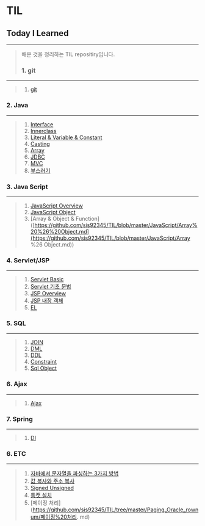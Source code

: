 TIL 
==========
## Today I Learned
---------------
> 배운 것을 정리하는 TIL repositiry입니다.
>
> ### 1. git  
---------------
> 1. [git](https://github.com/sis92345/TIL/blob/master/git/git.md)

### 2. Java  
---------------
> 1. [Interface](https://github.com/sis92345/TIL/blob/master/Java/Interface.md)
> 2. [Innerclass](https://github.com/sis92345/TIL/blob/master/Java/Inner%20class.md)
> 3. [Literal & Variable & Constant](https://github.com/sis92345/TIL/blob/master/Java/literal%20%26%20variable.md)
> 4. [Casting](https://github.com/sis92345/TIL/blob/master/Java/Casting.md)
> 5. [Array](https://github.com/sis92345/TIL/blob/master/Java/Array.md#1-배열의-개념)
> 6. [JDBC](https://github.com/sis92345/TIL/blob/master/Java/JDBC.md)
> 7. [MVC](https://github.com/sis92345/TIL/blob/master/Java/MVC.md)
> 8. [부스러기](https://github.com/sis92345/TIL/blob/master/Java/부스러기.md)

### 3. Java Script

---------------

> 1. [JavaScript Overview](https://github.com/sis92345/TIL/blob/master/JavaScript/JavaScriptOverview.md)
> 2. [JavaScript Object](https://github.com/sis92345/TIL/blob/master/JavaScript/JavaScriptObject.md)
> 3. [Array & Object & Function]([https://github.com/sis92345/TIL/blob/master/JavaScript/Array%20%26%20Object.md](https://github.com/sis92345/TIL/blob/master/JavaScript/Array %26 Object.md))

### 4. Servlet/JSP

---------------

> 1. [Servlet Basic](https://github.com/sis92345/TIL/blob/master/Servlet/Servlet.md)
> 2. [Servlet 기초 문법](https://github.com/sis92345/TIL/blob/master/Servlet%26JSP/Servlet%20basic%20syntax.md)
> 3. [JSP Overview](https://github.com/sis92345/TIL/blob/master/Servlet%26JSP/JSP%20Overview.md)
> 4. [JSP 내장 객체](https://github.com/sis92345/TIL/blob/master/Servlet%26JSP/JSP%20Implicit%20Object.md)
> 5. [EL](https://github.com/sis92345/TIL/blob/master/Servlet%26JSP/El.md)



### 5. SQL

---------------

> 1. [JOIN](https://github.com/sis92345/TIL/blob/master/Sql/join.md)
> 2. [DML](https://github.com/sis92345/TIL/blob/master/Sql/DML.md)
> 3. [DDL](https://github.com/sis92345/TIL/blob/master/Sql/DDL.md)
> 4. [Constraint](https://github.com/sis92345/TIL/blob/master/Sql/Constraint.md)
> 5. [Sql Object](https://github.com/sis92345/TIL/blob/master/Sql/SqlObject.md)

### 6. Ajax

------

> 1. [Ajax](https://github.com/sis92345/TIL/blob/master/Ajax/Ajax.md)

### 7. Spring

------

> 1. [DI](https://github.com/sis92345/TIL/blob/master/Spring/README.md)

### 6. ETC    

---------------
> 1. [자바에서 문자열을 파싱하는 3가지 방법](https://github.com/sis92345/TIL/blob/master/ETC/ParsingInJava.md)
> 2. [값 복사와 주소 복사](https://github.com/sis92345/TIL/blob/master/ETC/Copy.md)
> 3. [Signed Unsigned](https://github.com/sis92345/TIL/blob/master/ETC/Signed%20Unsigned.md)
> 4. [톰캣 설치](https://github.com/sis92345/TIL/blob/master/ETC/Tomcat_install.md)
> 5. [페이징 처리](https://github.com/sis92345/TIL/tree/master/Paging_Oracle_rownum/페이징%20처리. md)

